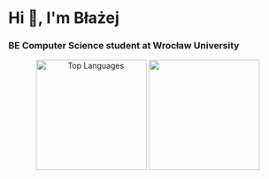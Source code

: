 <h1 align="left">Hi 👋, I'm Błażej</h1>
<h3 align="left">BE Computer Science student at Wrocław University</h3>

<div align="center">
  <img src="https://github-readme-stats.vercel.app/api/top-langs/?username=8molik&show_icons=true&locale=en&layout=compact&theme=vue-dark&hide=racket&hidde_border=true" alt="Top Languages" height="200" />
  <img src="https://github-readme-stats.vercel.app/api?username=8molik&theme=vue-dark&show_icons=true&hide_border=true&count_private=true" height="200"/>
</div>
